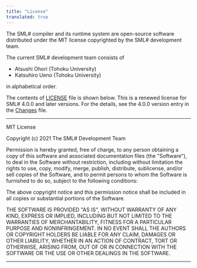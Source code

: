 ```yaml
---
title: "License"
translated: true
---
```

The SML# compiler and its runtime system are open-source software distributed under the MIT 
license copyrighted by the SML# development team.

The current SML# development team consists of

* Atsushi Ohori (Tohoku University)
* Katsuhiro Ueno (Tohoku University)

in alphabetical order.

The contents of [LICENSE](https://github.com/smlsharp/smlsharp/blob/master/LICENSE)
file is shown below.
This is a renewed license for SML# 4.0.0 and later versions.
For the details, see the 4.0.0  version entry in the
[Changes](https://github.com/smlsharp/smlsharp/blob/master/Changes)
file.

----

MIT License

Copyright (c) 2021 The SML# Development Team

Permission is hereby granted, free of charge, to any person obtaining
a copy of this software and associated documentation files (the
"Software"), to deal in the Software without restriction, including
without limitation the rights to use, copy, modify, merge, publish,
distribute, sublicense, and/or sell copies of the Software, and to
permit persons to whom the Software is furnished to do so, subject to
the following conditions: 

The above copyright notice and this permission notice shall be
included in all copies or substantial portions of the Software. 

THE SOFTWARE IS PROVIDED "AS IS", WITHOUT WARRANTY OF ANY KIND,
EXPRESS OR IMPLIED, INCLUDING BUT NOT LIMITED TO THE WARRANTIES OF
MERCHANTABILITY, FITNESS FOR A PARTICULAR PURPOSE AND
NONINFRINGEMENT. IN NO EVENT SHALL THE AUTHORS OR COPYRIGHT HOLDERS BE
LIABLE FOR ANY CLAIM, DAMAGES OR OTHER LIABILITY, WHETHER IN AN ACTION
OF CONTRACT, TORT OR OTHERWISE, ARISING FROM, OUT OF OR IN CONNECTION
WITH THE SOFTWARE OR THE USE OR OTHER DEALINGS IN THE SOFTWARE. 

----
